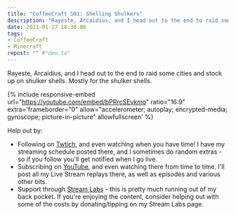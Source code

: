 ```yaml
---
title: "CoffeeCraft S01: Shelling Shulkers"
description: "Rayeste, Arcaidius, and I head out to the end to raid some cities and stock up on shulker shells. Mostly for the shulker shells."
date: 2021-01-27 18:30:00
tags:
- CoffeeCraft
- Minecraft
repost: "" #"dev.to"
---
```


Rayeste, Arcaidius, and I head out to the end to raid some cities and stock up on shulker shells. Mostly for the shulker shells.

<!--more-->

{% include responsive-embed url="https://youtube.com/embed/bPRrcSEvkmo" ratio="16:9" extra='frameborder="0" allow="accelerometer; autoplay; encrypted-media; gyroscope; picture-in-picture" allowfullscreen' %}

Help out by:
 * Following on [Twtich](https://twitch.tv/AnonJr_Live), and even watching when you have time! I have my streaming schedule posted there, and I sometimes do random extras - so if you follow you'll get notified when I go live.
 * Subscribing on [YouTube](http://www.youtube.com/channel/UCXafqhKHbkSUIrq0LAuu0tw), and even watching there from time to time. I'll post all my Live Stream replays there, as well as episodes and various other bits.
 * Support through [Stream Labs](https://streamlabs.com/anonjr_live) - this is pretty much running out of my back pocket. If you're enjoying the content, consider helping out with some of the costs by donating/tipping on my Stream Labs page.
